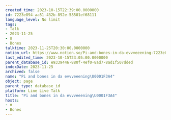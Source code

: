 ```yaml
---
created_time: 2023-10-15T22:39:00.0000000
id: 7223e894-aa51-432b-892e-58501ef68111
language_level: No limit
tags:
- Talk
- 2023-11-25
- π
- Bones
talktime: 2023-11-25T20:30:00.0000000
notion_url: https://www.notion.so/Pi-and-bones-in-da-evvveeening-7223e894aa51432b892e58501ef68111
last_edited_time: 2023-10-15T23:05:00.0000000
parent_database_id: e9339446-880f-4ef0-8ad7-8ad1f507dded
indexDate: 2023-11-25
archived: false
name: "Pi and bones in da evvveeening\U0001F3A4"
object: page
parent_type: database_id
platform: Line Live Talk
title: "Pi and bones in da evvveeening\U0001F3A4"
hosts:
- π
- Bones
---
```



   
   
   
   

   
























